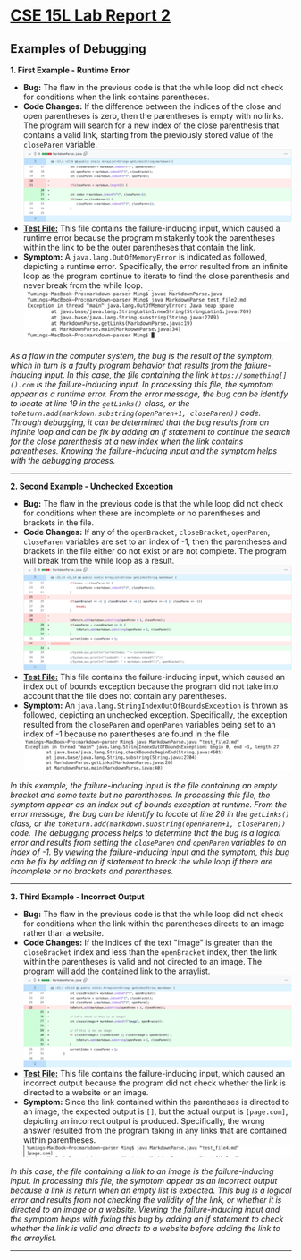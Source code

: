 # [CSE 15L Lab Report 2](https://yuming73.github.io/cse15l-lab-reports/lab-report-2-week-4.html)    
## Examples of Debugging    

**1. First Example - Runtime Error**    
* **Bug:** The flaw in the previous code is that the while loop did not check for conditions when the link contains parentheses.    
* **Code Changes:** If the difference between the indices of the close and open parentheses is zero, then the parentheses is empty with no links. The program will search for a new index of the close parenthesis that contains a valid link, starting from the previously stored value of the `closeParen` variable.    
![code change diff 1](lab3_screenshot2.png)    
* **[Test File:](https://github.com/yuming73/markdown-parser/commit/c8a4acc428375c279d1824fb3340ee390fa525dd)** This file contains the failure-inducing input, which caused a runtime error because the program mistakenly took the parentheses within the link to be the outer parentheses that contain the link.    
* **Symptom:** A `java.lang.OutOfMemoryError` is indicated as followed, depicting a runtime error. Specifically, the error resulted from an infinite loop as the program continue to iterate to find the close parenthesis and never break from the while loop.    
![runtime failure](lab3_screenshot1.png)    

*As a flaw in the computer system, the bug is the result of the symptom, which in turn is a faulty program behavior that results from the failure-inducing input. In this case, the file containing the link `https://something[]().com` is the failure-inducing input. In processing this file, the symptom appear as a runtime error. From the error message, the bug can be identify to locate at line 19 in the `getLinks()` class, or the `toReturn.add(markdown.substring(openParen+1, closeParen))` code. Through debugging, it can be determined that the bug results from an infinite loop and can be fix by adding an if statement to continue the search for the close parenthesis at a new index when the link contains parentheses. Knowing the failure-inducing input and the symptom helps with the debugging process.*    

---   

**2. Second Example - Unchecked Exception**    
* **Bug:** The flaw in the previous code is that the while loop did not check for conditions when there are incomplete or no parentheses and brackets in the file.    
* **Code Changes:** If any of the `openBracket`, `closeBracket`, `openParen`, `closeParen` variables are set to an index of -1, then the parentheses and brackets in the file either do not exist or are not complete. The program will break from the while loop as a result.    
![code change diff 2](lab3_screenshot3.png)    
* **[Test File:](https://github.com/yuming73/markdown-parser/commit/8d20e8d24ce16085bd3f9109ffabed8e2b8fe2f0)** This file contains the failure-inducing input, which caused an index out of bounds exception because the program did not take into account that the file does not contain any parentheses.    
* **Symptom:** An `java.lang.StringIndexOutOfBoundsException` is thrown as followed, depicting an unchecked exception. Specifically, the exception resulted from the `closeParen` and `openParen` variables being set to an index of -1 because no parentheses are found in the file.    
![index out of bounds](lab3_screenshot4.png)   

*In this example, the failure-inducing input is the file containing an empty bracket and some texts but no parentheses. In processing this file, the symptom appear as an index out of bounds exception at runtime. From the error message, the bug can be identify to locate at line 26 in the `getLinks()` class, or the `toReturn.add(markdown.substring(openParen+1, closeParen))` code. The debugging process helps to determine that the bug is a logical error and results from setting the `closeParen` and `openParen` variables to an index of -1. By viewing the failure-inducing input and the symptom, this bug can be fix by adding an if statement to break the while loop if there are incomplete or no brackets and parentheses.*    

---   

**3. Third Example - Incorrect Output**    
* **Bug:** The flaw in the previous code is that the while loop did not check for conditions when the link within the parentheses directs to an image rather than a website.    
* **Code Changes:** If the indices of the text "image" is greater than the `closeBracket` index and less than the `openBracket` index, then the link within the parentheses is valid and not directed to an image. The program will add the contained link to the arraylist.    
![code change diff 3](lab3_screenshot5.png)    
* **[Test File:](https://github.com/yuming73/markdown-parser/commit/43c5b82c125c0f295edeaa01462997f54ff0b654)** This file contains the failure-inducing input, which caused an incorrect output because the program did not check whether the link is directed to a website or an image.    
* **Symptom:** Since the link contained within the parentheses is directed to an image, the expected output is `[]`, but the actual output is `[page.com]`, depicting an incorrect output is produced. Specifically, the wrong answer resulted from the program taking in any links that are contained within parentheses.    
![incorrect output](lab3_screenshot6.png)    

*In this case, the file containing a link to an image is the failure-inducing input. In processing this file, the symptom appear as an incorrect output because a link is return when an empty list is expected. This bug is a logical error and results from not checking the validity of the link, or whether it is directed to an image or a website. Viewing the failure-inducing input and the symptom helps with fixing this bug by adding an if statement to check whether the link is valid and directs to a website before adding the link to the arraylist.*    

---   